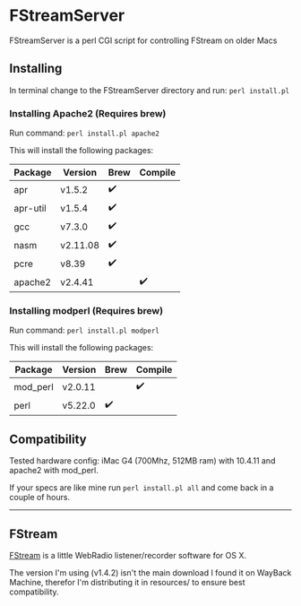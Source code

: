 # FStreamServer

FStreamServer is a perl CGI script for controlling FStream on older Macs

## Installing

In terminal change to the FStreamServer directory and run:
`perl install.pl`

### Installing Apache2 (Requires brew)
Run command: `perl install.pl apache2`

This will install the following packages:

Package | Version | Brew | Compile
--- | --- | --- | ---
apr | v1.5.2 | :heavy_check_mark:  |
apr-util | v1.5.4 | :heavy_check_mark: |
gcc | v7.3.0 | :heavy_check_mark: |
nasm | v2.11.08 | :heavy_check_mark: |
pcre | v8.39 | :heavy_check_mark: |
apache2 | v2.4.41 | | :heavy_check_mark:


### Installing modperl (Requires brew)
Run command: `perl install.pl modperl`

This will install the following packages:

Package | Version | Brew | Compile
--- | --- | --- | ---
mod_perl | v2.0.11 | | :heavy_check_mark:
perl | v5.22.0 | :heavy_check_mark: |



## Compatibility
Tested hardware config: iMac G4 (700Mhz, 512MB ram) with 10.4.11 and apache2 with mod_perl.

If your specs are like mine run `perl install.pl all` and come back in a couple of hours.

---

## FStream
[FStream](https://www.sourcemac.com/?page=fstream&lang=en) is a little WebRadio listener/recorder software for OS X.

The version I'm using (v1.4.2) isn't the main download I found it on WayBack Machine, therefor I'm distributing it in resources/ to ensure best compatibility.
